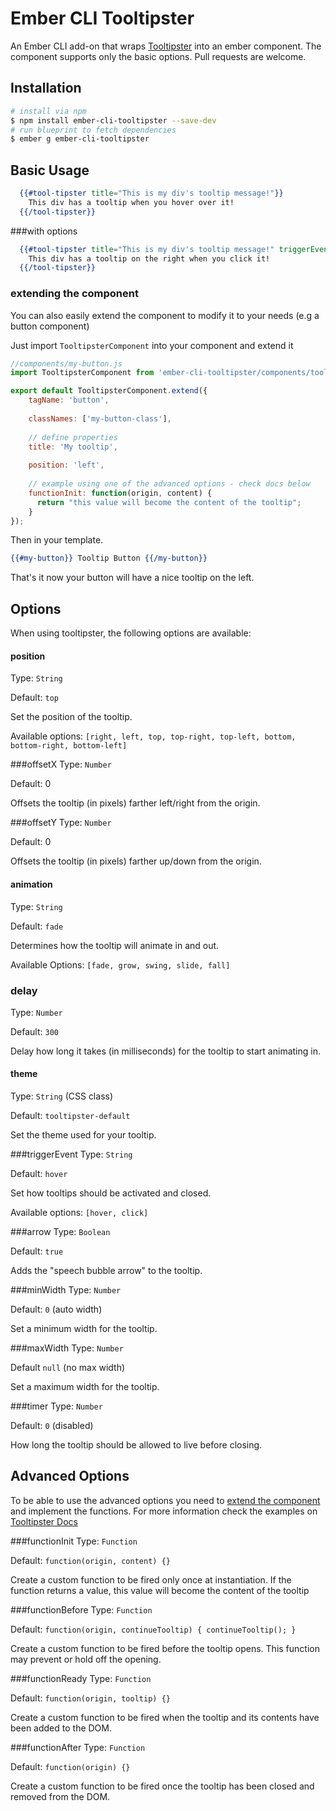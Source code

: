 # Ember CLI Tooltipster

An Ember CLI add-on that wraps [Tooltipster](http://iamceege.github.io/tooltipster/) into an ember component. 
The component supports only the basic options. Pull requests are welcome.

## Installation


```sh
# install via npm
$ npm install ember-cli-tooltipster --save-dev
# run blueprint to fetch dependencies
$ ember g ember-cli-tooltipster
```


## Basic Usage

```handlebars
  {{#tool-tipster title="This is my div's tooltip message!"}} 
    This div has a tooltip when you hover over it! 
  {{/tool-tipster}}
```

###with options

```handlebars
  {{#tool-tipster title="This is my div's tooltip message!" triggerEvent="click" position="right"}} 
    This div has a tooltip on the right when you click it! 
  {{/tool-tipster}}
```

### <a name="extend"></a> extending the component

You can also easily extend the component to modify it to your needs (e.g a button component)

Just import `TooltipsterComponent` into your component and extend it

```javascript
//components/my-button.js
import TooltipsterComponent from 'ember-cli-tooltipster/components/tool-tipster';

export default TooltipsterComponent.extend({
    tagName: 'button',
  
    classNames: ['my-button-class'],
    
    // define properties
    title: 'My tooltip',
    
    position: 'left',
    
    // example using one of the advanced options - check docs below
    functionInit: function(origin, content) {
      return "this value will become the content of the tooltip";
    }
});
```
Then in your template.


```handlebars
{{#my-button}} Tooltip Button {{/my-button}}
```
That's it now your button will have a nice tooltip on the left.

## Options

When using tooltipster, the following options are available: 

#### position
Type: `String`

Default: `top`

Set the position of the tooltip.

Available options: `[right, left, top, top-right, top-left, bottom, bottom-right, bottom-left]`

###offsetX
Type: `Number`

Default: 0

Offsets the tooltip (in pixels) farther left/right from the origin.

###offsetY
Type: `Number`

Default: 0

Offsets the tooltip (in pixels) farther up/down from the origin.

#### animation
Type: `String`

Default: `fade`

Determines how the tooltip will animate in and out.

Available Options: `[fade, grow, swing, slide, fall]`

### delay
Type: `Number`

Default: `300`

Delay how long it takes (in milliseconds) for the tooltip to start animating in.

#### theme
Type: `String` (CSS class)

Default: `tooltipster-default`

Set the theme used for your tooltip. 

###triggerEvent
Type: `String`

Default: `hover`

Set how tooltips should be activated and closed.

Available options: `[hover, click]`

###arrow
Type: `Boolean`

Default: `true`

Adds the "speech bubble arrow" to the tooltip.

###minWidth
Type: `Number`

Default: `0` (auto width)

Set a minimum width for the tooltip.

###maxWidth
Type: `Number`

Default `null` (no max width)

Set a maximum width for the tooltip.

###timer
Type: `Number`

Default: `0` (disabled)

How long the tooltip should be allowed to live before closing.

## Advanced Options

To be able to use the advanced options you need to [extend the component](#extend) and implement the functions. For more information check the examples on [Tooltipster Docs](http://iamceege.github.io/tooltipster/#options)

###functionInit
Type: `Function`

Default: `function(origin, content) {}`

Create a custom function to be fired only once at instantiation. If the function returns a value, this value will become the content of the tooltip

###functionBefore
Type: `Function`

Default: `function(origin, continueTooltip) { continueTooltip(); }`

Create a custom function to be fired before the tooltip opens. This function may prevent or hold off the opening. 

###functionReady
Type: `Function`

Default: `function(origin, tooltip) {}`

Create a custom function to be fired when the tooltip and its contents have been added to the DOM.

###functionAfter
Type: `Function`

Default: `function(origin) {}`

Create a custom function to be fired once the tooltip has been closed and removed from the DOM.


